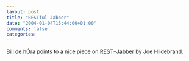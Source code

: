 ```yaml
---
layout: post
title: "RESTful Jabber"
date: "2004-01-04T15:44:00+01:00"
comments: false
categories: 
---
```


<p><a href="http://www.dehora.net/journal/archives/000329.html">Bill de hÓra</a> points to a nice piece on <a href="http://arch.jabber.com/archives/2003/12/000062.html">REST+Jabber</a> by Joe Hildebrand.</p>


